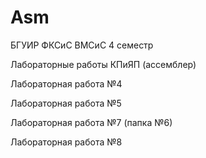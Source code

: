 # Asm
БГУИР ФКСиС ВМСиС 4 семестр

Лабораторные работы КПиЯП (ассемблер)

Лабораторная работа №4

Лабораторная работа №5

Лабораторная работа №7 (папка №6)

Лабораторная работа №8
